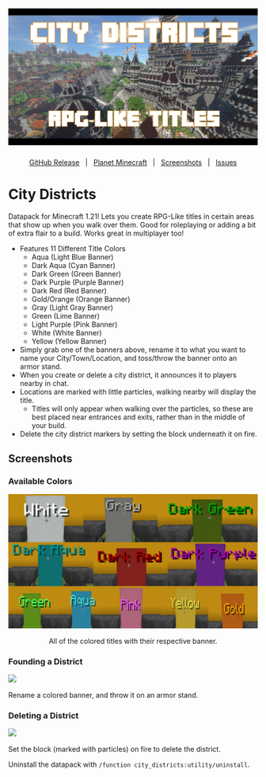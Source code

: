 <h1 id="topBanner"align="center">
  <img src=".github\resources\CityDistrictsBanner.png" alt="CityDistricts Banner" />
</h1>

<div align="center">

[GitHub Release][release]&nbsp;&nbsp;&nbsp;|&nbsp;&nbsp;&nbsp;[Planet Minecraft][planetminecraft]&nbsp;&nbsp;&nbsp;|&nbsp;&nbsp;&nbsp;[Screenshots](#screenshots)&nbsp;&nbsp;&nbsp;|&nbsp;&nbsp;&nbsp;[Issues][issues]

</div>
<h1>City Districts</h1>
Datapack for Minecraft 1.21! Lets you create RPG-Like titles in certain areas that show up when you walk over them. Good for roleplaying or adding a bit of extra flair to a build. Works great in multiplayer too!<br>

- Features 11 Different Title Colors
  - Aqua (Light Blue Banner)
  - Dark Aqua (Cyan Banner)
  - Dark Green (Green Banner)
  - Dark Purple (Purple Banner)
  - Dark Red (Red Banner)
  - Gold/Orange (Orange Banner)
  - Gray (Light Gray Banner)
  - Green (Lime Banner)
  - Light Purple (Pink Banner)
  - White (White Banner)
  - Yellow (Yellow Banner)
- Simply grab one of the banners above, rename it to what you want to name your City/Town/Location, and toss/throw the banner onto an armor stand.
- When you create or delete a city district, it announces it to players nearby in chat.
- Locations are marked with little particles, walking nearby will display the title.
  - Titles will only appear when walking over the particles, so these are best placed near entrances and exits, rather than in the middle of your build.
- Delete the city district markers by setting the block underneath it on fire.

<h2 id="screenshots">Screenshots</h2>

<h3>Available Colors</h3>
<img src=".github\resources\Colors.png">
<p align="center">All of the colored titles with their respective banner.</p>

<h3>Founding a District</h3>
<img src=".github\resources\found.gif">
<p>Rename a colored banner, and throw it on an armor stand.</p>

<h3>Deleting a District</h3>
<img src=".github\resources\discontinue.gif">
<p>Set the block (marked with particles) on fire to delete the district.</p>

<p>Uninstall the datapack with <code>/function city_districts:utility/uninstall</code>.</p>

[release]:https://github.com/ChillCraftDevelopment/city_districts/releases/latest "Latest Release (external link)"
[issues]:https://github.com/maxheyn/city_districts/issues "Issues (external link)"
[planetminecraft]: https://www.planetminecraft.com/data-pack/city-districts-rpg-like-titles/ "Planet Minecraft Webpage (external link)"
